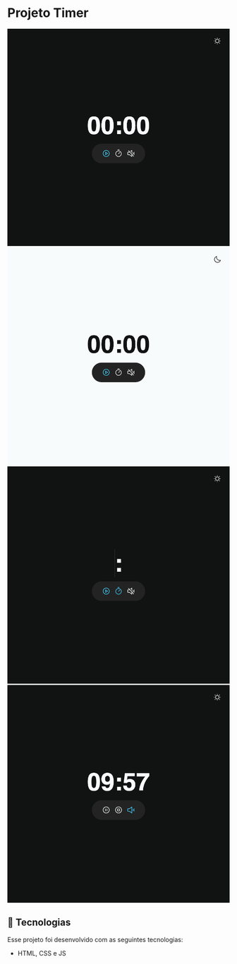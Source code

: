 # Projeto Timer

![alt text](./readme/img1.png)
![alt text](./readme/img2.png)
![alt text](./readme/img3.png)
![alt text](./readme/img4.png)

## 🚀 Tecnologias

Esse projeto foi desenvolvido com as seguintes tecnologias:

-   HTML, CSS e JS
